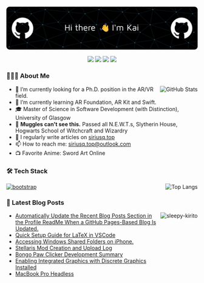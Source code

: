 ![Header](./github-header-image.png)

<p align="center">
  <a href="./CNREADME.md"><img src="https://img.shields.io/badge/%E7%AE%80%E4%BD%93%E4%B8%AD%E6%96%87_CN_README-4285F4?style=for-the-badge&logo=googletranslate&logoColor=ffffff"/></a>
  <a href="https://siriusq.top/en/"><img src="https://img.shields.io/badge/Blog%3A_siriusq.top/en/-333333?style=for-the-badge&logo=hexo"/></a>
  <a href="https://leetcode.com/Siriusq/"><img src="https://img.shields.io/badge/LeetCode-FFA116?style=for-the-badge&logo=leetcode&logoColor=ffffff"/></a>
  <a href="mailto:siriusq.top@outlook.com"><img src="https://img.shields.io/badge/EMail_siriusq.top%40outlook.com-0078D4?style=for-the-badge&logo=microsoftoutlook"/></a>
</p>

### 👨🏻‍💻 About Me
<img 
  src="https://github-readme-stats.vercel.app/api?username=Siriusq&show_icons=true&count_private=true&theme=transparent" 
  alt="GitHub Stats" align="right" />

- 🔭 I’m currently looking for a Ph.D. position in the AR/VR field.
- 🌱 I’m currently learning AR Foundation, AR Kit and Swift.
- 🎓 Master of Science in Software Development (with Distinction), University of Glasgow
- 🔮 **Muggles can't see this.** Passed all N.E.W.T.s, Slytherin House, Hogwarts School of Witchcraft and Wizardry
- 📝 I regularly write articles on [siriusq.top](siriusq.top/en)
- 📫 How to reach me: siriusq.top@outlook.com
- 📺 Favorite Anime: Sword Art Online



### 🛠 Tech Stack
<img 
  src="https://github-readme-stats.vercel.app/api/top-langs/?username=Siriusq&layout=compact&theme=transparent" 
  alt="Top Langs" align="right" />

<p align="left"> 
  <a href="https://github.com/tandpfun/skill-icons" target="_blank" rel="noreferrer"> 
    <img src="https://skillicons.dev/icons?i=c,cs,css,html,java,js,latex,md,py,bootstrap,django,dotnet,eclipse,git,idea,nginx,postgres,powershell,sqlite,unity,visualstudio,vscode,autocad,ai,ps,pr,sketchup&theme=dark&perline=9" alt="bootstrap"/> 
  </a>
</p>



### 📝 Latest Blog Posts
<img 
  src="./sleepy-kirito.gif" 
  alt="sleepy-kirito" align="right" height="160px" />

<!-- Start_Position -->
- [Automatically Update the Recent Blog Posts Section in the Profile ReadMe When a GitHub Pages-Based Blog Is Updated.](https://siriusq.top/en/auto-update-profile-latest-blog-posts.html)
- [Quick Setup Guide for LaTeX in VSCode](https://siriusq.top/en/latex-vscode-quick-config.html)
- [Accessing Windows Shared Folders on iPhone.](https://siriusq.top/en/ios-windows-file-share.html)
- [Stellaris Mod Creation and Upload Log](https://siriusq.top/en/stellaris-mod.html)
- [Bongo Paw Clicker Development Summary](https://siriusq.top/en/bongo-paw-blicker.html)
- [Enabling Integrated Graphics with Discrete Graphics Installed](https://siriusq.top/en/turn-on-igpu.html)
- [MacBook Pro Headless](https://siriusq.top/en/macbook-pro-headless.html)
<!-- End_Position -->
